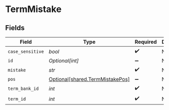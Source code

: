 # TermMistake


## Fields

| Field                                                                    | Type                                                                     | Required                                                                 | Description                                                              |
| ------------------------------------------------------------------------ | ------------------------------------------------------------------------ | ------------------------------------------------------------------------ | ------------------------------------------------------------------------ |
| `case_sensitive`                                                         | *bool*                                                                   | :heavy_check_mark:                                                       | N/A                                                                      |
| `id`                                                                     | *Optional[int]*                                                          | :heavy_minus_sign:                                                       | N/A                                                                      |
| `mistake`                                                                | *str*                                                                    | :heavy_check_mark:                                                       | N/A                                                                      |
| `pos`                                                                    | [Optional[shared.TermMistakePos]](../../models/shared/termmistakepos.md) | :heavy_minus_sign:                                                       | N/A                                                                      |
| `term_bank_id`                                                           | *int*                                                                    | :heavy_check_mark:                                                       | N/A                                                                      |
| `term_id`                                                                | *int*                                                                    | :heavy_check_mark:                                                       | N/A                                                                      |